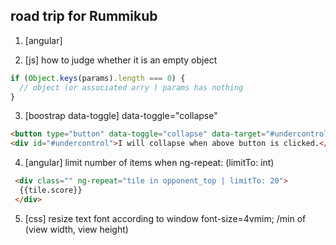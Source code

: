 ## road trip for Rummikub

1. [angular]

2. [js] how to judge whether it is an empty object
  ```javascript
  if (Object.keys(params).length === 0) {
    // object (or associated arry ) params has nothing
  }
  ```
3. [boostrap data-toggle] data-toggle="collapse" 
  ```html
  <button type="button" data-toggle="collapse" data-target="#undercontrol"> collapse button </button>
  <div id="#undercontrol">I will collapse when above button is clicked.</div>
  ```
4. [angular] limit number of items when ng-repeat: (limitTo: int)
  ```html
   <div class="" ng-repeat="tile in opponent_top | limitTo: 20">
    {{tile.score}}
   </div>
  ```

5. [css] resize text font according to window
   font-size=4vmim;   /min of (view width, view height)